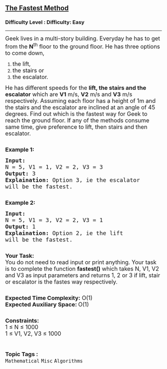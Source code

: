 <h2><a href="https://www.geeksforgeeks.org/problems/the-fastest-method4009/1?page=15&status=unsolved&sortBy=accuracy">The Fastest Method</a></h2><h3>Difficulty Level : Difficulty: Easy</h3><hr><div class="problems_problem_content__Xm_eO"><p><span style="font-size:18px">Geek lives in a multi-story building. Everyday he has to get from the <strong>N</strong><sup>th</sup> floor&nbsp;to the ground floor. He has three options to come down, </span></p>

<ol>
	<li><span style="font-size:18px">the lift, </span></li>
	<li><span style="font-size:18px">the stairs or </span></li>
	<li><span style="font-size:18px">the escalator. </span></li>
</ol>

<p><span style="font-size:18px">He has different speeds for the <strong>lift, the stairs and the escalator</strong> which are <strong>V1</strong> m/s, <strong>V2</strong> m/s and <strong>V3</strong> m/s respectively.&nbsp;Assuming each floor has a height of 1m and the stairs and the escalator are inclined at an angle of 45 degrees. Find out which is the fastest way for Geek to reach the ground floor. If any of the methods consume same time, give preference to lift, then stairs and then escalator.</span></p>

<p><br>
<strong><span style="font-size:18px">Example 1:</span></strong></p>

<pre><span style="font-size:18px"><strong>Input:</strong> 
N = 5, V1 = 1, V2 = 2, V3 = 3
<strong>Output:</strong> 3
<strong>Explaination:</strong> Option 3, ie the escalator
will be the fastest.</span>
</pre>

<p><br>
<strong><span style="font-size:18px">Example 2:</span></strong></p>

<pre><span style="font-size:18px"><strong>Input:</strong> 
N = 5, V1 = 3, V2 = 2, V3 = 1
<strong>Output:</strong> 1
<strong>Explaination:</strong> Option 2, ie the lift
will be the fastest.</span></pre>

<p><br>
<span style="font-size:18px"><strong>Your Task:</strong><br>
You do not need to read input or print anything. Your task is to complete the function <strong>fastest()</strong> which takes N, V1, V2 and V3 as input parameters and returns 1, 2 or 3 if lift, stair or escalator is the fastes way respectively.</span></p>

<p><br>
<span style="font-size:18px"><strong>Expected Time Complexity:</strong> O(1)<br>
<strong>Expected Auxiliary Space: </strong>O(1)</span></p>

<p><br>
<span style="font-size:18px"><strong>Constraints:</strong><br>
1 ≤ N ≤ 1000<br>
1 ≤ V1, V2, V3 ≤ 1000&nbsp;</span></p>
</div><br><p><span style=font-size:18px><strong>Topic Tags : </strong><br><code>Mathematical</code>&nbsp;<code>Misc</code>&nbsp;<code>Algorithms</code>&nbsp;